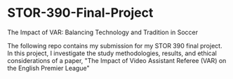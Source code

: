 # STOR-390-Final-Project

The Impact of VAR: Balancing Technology and Tradition in Soccer

The following repo contains my submission for my STOR 390 final project. In this project, I investigate the study methodologies, results, and ethical considerations of a paper, "The Impact of Video Assistant Referee (VAR) on the English Premier League"
